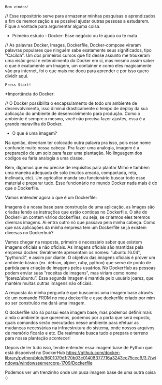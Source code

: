     Bem vindos! 

// Esse repositório serve para armazenar minhas pesquisas e aprendizados a fim de memorização e se possível ajudar outras pessoas a estudarem. Fique a vontade para argumentar alguma coisa.

* Primeiro estudo - Docker: Esse negócio ou te ajuda ou te mata

// As palavras Docker, Images, Dockerfile, Docker-compose viraram palavras populares que ninguém sabe exatamente seus significados, tipo "Cacilda". Um dos primeiros cursos que fiz desse assunto me trouxeram uma visão geral e entendimento do Docker em si, mas mesmo assim saber o que é exatamente um Imagem, um container e como eles magicamente vão pra internet, foi o que mais me doeu para aprender e por isso quero dividir aqui.

    Press Start!

*Importância do Docker:

// O Docker possibilita o encapsulamento de todo um ambiente de desenvolvimento, isso diminui drasticamente o tempo de deploy da sua aplicação do ambiente de desenvolvimento para produção. Como o ambiente é sempre o mesmo, você não precisa fazer ajustes, essa é a grande maravilha do Docker.

* O que é uma imagem? 

Na opnião, deveriam ter colocado outra palavra pra isso, pois esse nome confunde muito nossa cabeça. Pra fazer uma analogia, imagem é a preparação de um solo para fazer uma plantação. No linguagem dos códigos eu faria analogia a uma classe. 

Bem, digamos que eu precise de requisitos para plantar Milho e também uma maneira adequada de solo (muitos areada, compactada, reta, inclinada, etc). Um agricultor manda seu funcionário buscar todo esse material e preparar tudo. Esse funcionário no mundo Docker nada mais é do que o Dockerfile.

Vamos entender agora o que é um Dockerfile:

Imagens é a nossa base para construção de uma aplicação, as Images são criadas lendo as instruções que estão contidas no Dockerfile. O site do DockerHun contem vários dockerfiles, ou seja, se criarmos eles teremos diversas imagens. 
Ai entra outro nó que passava pela minha cabeça. Como que nas aplicações da minha empresa tem um Dockerfile se já existem diversas no Dockerhub? 

Vamos chegar na resposta, primeiro é necessário saber que existem imagens oficiais e não oficiais. As imagens oficiais são mantidas pela empresa docker. Geralmente apresentam os nomes: “ubuntu:16.04″, "python:3", e assim por diante. O objetivo das imagens oficiais é prover um ambiente básico (ex. debian, alpine, ruby, python) que serve de ponto de partida para criação de imagens pelos usuários. No DockerHub as pessoas podem enviar suas "receitas de imagens", mas viriam como nome “joarez/ubuntu”. Essa segunda imagem é mantida pelo usuário joarez, que mantém muitas outras imagens não oficiais.

A resposta da minha pergunta é que buscamos uma imagem base através de um comando FROM no meu dockerfile e esse dockerfile criado por mim ao ser construído me dará uma imagem.

O dockerfile não só possui essa imagem base, mas podemos definir mais ainda o ambiente que queremos, podemos por a porta que será exposto, quais comandos serão executados nesse ambiente para efetuar as mudanças necessárias na infraestrutura do sistema, onde nossos arquivos de memório ficarão e etc. Ele realmente busca tudo e prepara o terreno para nossa plantação acontecer!

Depois de ler tudo isso, tende entender essa imagem base de Python que está disponível no DockerHub https://github.com/docker-library/python/blob/8601079d1f70b03c01408377716a3243ce75cec9/3.7/windows/windowsservercore-1709/Dockerfile 

Podemos ver um trenzinho onde um puxa imagem base de uma outra coisa :)

